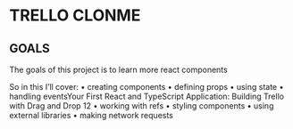 # TRELLO CLONME


## GOALS

The goals of this project is to learn more react components

So in this I’ll cover:
• creating components
• defining props
• using state
• handling eventsYour First React and TypeScript Application: Building Trello with Drag and Drop 12
• working with refs
• styling components
• using external libraries
• making network requests
